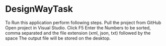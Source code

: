 # DesignWayTask
To Run this application perform following steps.
Pull the project from GitHub Open project in Visual Studio.
Click F5 Enter the Numbers to be sorted, comma separated and the file extension (xml, json, txt) followed by the space 
The output file will be stored on the desktop.
